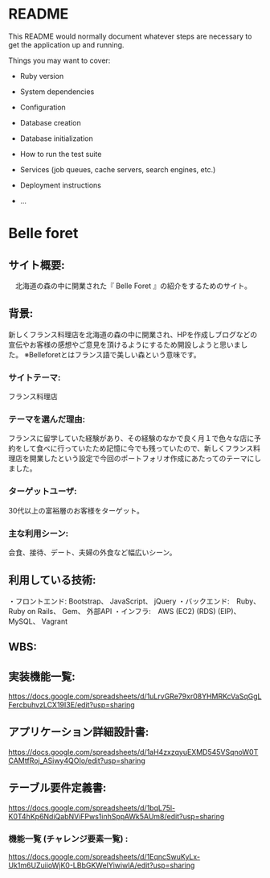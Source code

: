 # README

This README would normally document whatever steps are necessary to get the
application up and running.

Things you may want to cover:

* Ruby version

* System dependencies

* Configuration

* Database creation

* Database initialization

* How to run the test suite

* Services (job queues, cache servers, search engines, etc.)

* Deployment instructions

* ...



# Belle foret



## サイト概要:
 　北海道の森の中に開業された『 Belle Foret 』の紹介をするためのサイト。



## 背景:
   新しくフランス料理店を北海道の森の中に開業され、HPを作成しブログなどの宣伝やお客様の感想やご意見を頂けるようにするため開設しようと思いました。
   ※Belleforetとはフランス語で美しい森という意味です。



### サイトテーマ:
   フランス料理店



### テーマを選んだ理由:
   フランスに留学していた経験があり、その経験のなかで良く月１で色々な店に予約をして食べに行っていたため記憶に今でも残っていたので、新しくフランス料理店を開業したという設定で今回のポートフォリオ作成にあたってのテーマにしました。



### ターゲットユーザ:
   30代以上の富裕層のお客様をターゲット。



### 主な利用シーン:
   会食、接待、デート、夫婦の外食など幅広いシーン。



## 利用している技術:
   ・フロントエンド: Bootstrap、 JavaScript、 jQuery
   ・バックエンド:　Ruby、 Ruby on Rails、 Gem、 外部API
   ・インフラ:　AWS (EC2) (RDS) (EIP)、 MySQL、 Vagrant



## WBS:
   



## 実装機能一覧:
   https://docs.google.com/spreadsheets/d/1uLrvGRe79xr08YHMRKcVaSqGgLFercbuhvzLCX19I3E/edit?usp=sharing



## アプリケーション詳細設計書:
   https://docs.google.com/spreadsheets/d/1aH4zxzqyuEXMD545VSqnoW0TCAMtfRoj_ASiwy4QOIo/edit?usp=sharing



## テーブル要件定義書:
   https://docs.google.com/spreadsheets/d/1bqL75l-K0T4hKp6NdiQabNViFPws1inhSppAWk5AUm8/edit?usp=sharing



### 機能一覧 (チャレンジ要素一覧) :
   https://docs.google.com/spreadsheets/d/1EqncSwuKyLx-Uk1m6UZuiioWjK0-LBbGKWeIYiwiwlA/edit?usp=sharing



